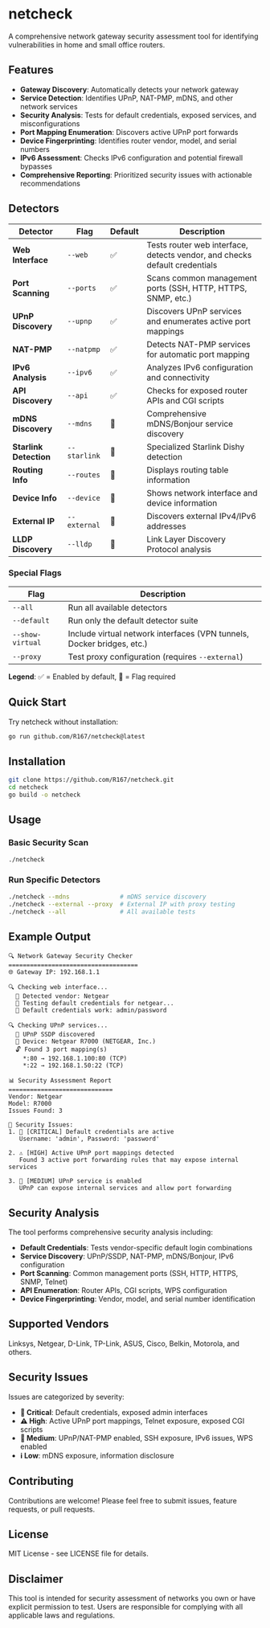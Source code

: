 # netcheck

A comprehensive network gateway security assessment tool for identifying vulnerabilities in home and small office routers.

## Features

- **Gateway Discovery**: Automatically detects your network gateway
- **Service Detection**: Identifies UPnP, NAT-PMP, mDNS, and other network services
- **Security Analysis**: Tests for default credentials, exposed services, and misconfigurations
- **Port Mapping Enumeration**: Discovers active UPnP port forwards
- **Device Fingerprinting**: Identifies router vendor, model, and serial numbers
- **IPv6 Assessment**: Checks IPv6 configuration and potential firewall bypasses
- **Comprehensive Reporting**: Prioritized security issues with actionable recommendations

## Detectors

| Detector | Flag | Default | Description |
|----------|------|---------|-------------|
| **Web Interface** | `--web` | ✅ | Tests router web interface, detects vendor, and checks default credentials |
| **Port Scanning** | `--ports` | ✅ | Scans common management ports (SSH, HTTP, HTTPS, SNMP, etc.) |
| **UPnP Discovery** | `--upnp` | ✅ | Discovers UPnP services and enumerates active port mappings |
| **NAT-PMP** | `--natpmp` | ✅ | Detects NAT-PMP services for automatic port mapping |
| **IPv6 Analysis** | `--ipv6` | ✅ | Analyzes IPv6 configuration and connectivity |
| **API Discovery** | `--api` | ✅ | Checks for exposed router APIs and CGI scripts |
| **mDNS Discovery** | `--mdns` | 🔧 | Comprehensive mDNS/Bonjour service discovery |
| **Starlink Detection** | `--starlink` | 🔧 | Specialized Starlink Dishy detection |
| **Routing Info** | `--routes` | 🔧 | Displays routing table information |
| **Device Info** | `--device` | 🔧 | Shows network interface and device information |
| **External IP** | `--external` | 🔧 | Discovers external IPv4/IPv6 addresses |
| **LLDP Discovery** | `--lldp` | 🔧 | Link Layer Discovery Protocol analysis |

### Special Flags

| Flag | Description |
|------|-------------|
| `--all` | Run all available detectors |
| `--default` | Run only the default detector suite |
| `--show-virtual` | Include virtual network interfaces (VPN tunnels, Docker bridges, etc.) |
| `--proxy` | Test proxy configuration (requires `--external`) |

**Legend**: ✅ = Enabled by default, 🔧 = Flag required

## Quick Start

Try netcheck without installation:

```bash
go run github.com/R167/netcheck@latest
```

## Installation

```bash
git clone https://github.com/R167/netcheck.git
cd netcheck
go build -o netcheck
```

## Usage

### Basic Security Scan
```bash
./netcheck
```

### Run Specific Detectors
```bash
./netcheck --mdns              # mDNS service discovery
./netcheck --external --proxy  # External IP with proxy testing
./netcheck --all               # All available tests
```

## Example Output

```
🔍 Network Gateway Security Checker
====================================
🌐 Gateway IP: 192.168.1.1

🔍 Checking web interface...
  📱 Detected vendor: Netgear
  🔐 Testing default credentials for netgear...
  🚨 Default credentials work: admin/password

🔍 Checking UPnP services...
  📡 UPnP SSDP discovered
  📄 Device: Netgear R7000 (NETGEAR, Inc.)
  🔓 Found 3 port mapping(s)
    *:80 → 192.168.1.100:80 (TCP)
    *:22 → 192.168.1.50:22 (TCP)

📊 Security Assessment Report
=============================
Vendor: Netgear
Model: R7000
Issues Found: 3

🚨 Security Issues:
1. 🚨 [CRITICAL] Default credentials are active
   Username: 'admin', Password: 'password'

2. ⚠️ [HIGH] Active UPnP port mappings detected
   Found 3 active port forwarding rules that may expose internal services

3. 🔶 [MEDIUM] UPnP service is enabled
   UPnP can expose internal services and allow port forwarding
```

## Security Analysis

The tool performs comprehensive security analysis including:

- **Default Credentials**: Tests vendor-specific default login combinations
- **Service Discovery**: UPnP/SSDP, NAT-PMP, mDNS/Bonjour, IPv6 configuration
- **Port Scanning**: Common management ports (SSH, HTTP, HTTPS, SNMP, Telnet)
- **API Enumeration**: Router APIs, CGI scripts, WPS configuration
- **Device Fingerprinting**: Vendor, model, and serial number identification

## Supported Vendors

Linksys, Netgear, D-Link, TP-Link, ASUS, Cisco, Belkin, Motorola, and others.

## Security Issues

Issues are categorized by severity:

- **🚨 Critical**: Default credentials, exposed admin interfaces
- **⚠️ High**: Active UPnP port mappings, Telnet exposure, exposed CGI scripts
- **🔶 Medium**: UPnP/NAT-PMP enabled, SSH exposure, IPv6 issues, WPS enabled
- **ℹ️ Low**: mDNS exposure, information disclosure

## Contributing

Contributions are welcome! Please feel free to submit issues, feature requests, or pull requests.

## License

MIT License - see LICENSE file for details.

## Disclaimer

This tool is intended for security assessment of networks you own or have explicit permission to test. Users are responsible for complying with all applicable laws and regulations.